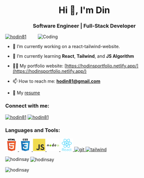 <h1 align="center">Hi 👋, I'm Din</h1>
<h3 align="center">Software Engineer | Full-Stack Developer</h3>
<img align="right" alt="Coding" width="400" src="https://i.pinimg.com/originals/e4/26/70/e426702edf874b181aced1e2fa5c6cde.gif">

<p align="left"> <a href="https://twitter.com/hodin81" target="blank"><img src="https://img.shields.io/twitter/follow/hodin81?logo=twitter&style=for-the-badge" alt="hodin81" /></a> </p>

- 🔭 I’m currently working on a react-tailwind-website.

- 🌱 I’m currently learning **React**, **Tailwind**, and **JS Algorithm**

- 👨‍💻 My portfolio website: [https://hodinsportfolio.netlify.app/](https://hodinsportfolio.netlify.app/)

- 📫 How to reach me: **hodin81@gmail.com**

- 📄 My [resume](https://github.com/hodinsay/Din-Portfolio-Website/blob/master/images/Din_Ho_Resume.pdf)

<h3 align="left">Connect with me:</h3>
<p align="left">
<a href="https://twitter.com/hodin81" target="blank"><img align="center" src="https://raw.githubusercontent.com/rahuldkjain/github-profile-readme-generator/master/src/images/icons/Social/twitter.svg" alt="hodin81" height="30" width="40" /></a>
<a href="https://linkedin.com/in/hodin81" target="blank"><img align="center" src="https://raw.githubusercontent.com/rahuldkjain/github-profile-readme-generator/master/src/images/icons/Social/linked-in-alt.svg" alt="hodin81" height="30" width="40" /></a>
</p>

<h3 align="left">Languages and Tools:</h3>
<p align="left"> <a href="https://www.w3.org/html/" target="_blank" rel="noreferrer"> <img src="https://raw.githubusercontent.com/devicons/devicon/master/icons/html5/html5-original-wordmark.svg" alt="html5" width="40" height="40"/> </a><a href="https://www.w3schools.com/css/" target="_blank" rel="noreferrer"> <img src="https://raw.githubusercontent.com/devicons/devicon/master/icons/css3/css3-original-wordmark.svg" alt="css3" width="40" height="40"/> </a> <a href="https://developer.mozilla.org/en-US/docs/Web/JavaScript" target="_blank" rel="noreferrer"> <img src="https://raw.githubusercontent.com/devicons/devicon/master/icons/javascript/javascript-original.svg" alt="javascript" width="40" height="40"/> </a>  <a href="https://nodejs.org" target="_blank" rel="noreferrer"> <img src="https://raw.githubusercontent.com/devicons/devicon/master/icons/nodejs/nodejs-original-wordmark.svg" alt="nodejs" width="40" height="40"/> </a> <a href="https://reactjs.org/" target="_blank" rel="noreferrer"> <img src="https://raw.githubusercontent.com/devicons/devicon/master/icons/react/react-original-wordmark.svg" alt="react" width="40" height="40"/> </a> <a href="https://git-scm.com/" target="_blank" rel="noreferrer"> <img src="https://www.vectorlogo.zone/logos/git-scm/git-scm-icon.svg" alt="git" width="40" height="40"/> <a href="https://tailwindcss.com/" target="_blank" rel="noreferrer"> <img src="https://www.vectorlogo.zone/logos/tailwindcss/tailwindcss-icon.svg" alt="tailwind" width="40" height="40"/> </a></p>

<p><img align="left" src="https://github-readme-stats.vercel.app/api/top-langs?username=hodinsay&show_icons=true&locale=en&layout=compact" alt="hodinsay" /></p>

<p>&nbsp;<img align="center" src="https://github-readme-stats.vercel.app/api?username=hodinsay&show_icons=true&locale=en" alt="hodinsay" /></p>

<p><img align="center" src="https://github-readme-streak-stats.herokuapp.com/?user=hodinsay&" alt="hodinsay" /></p>

